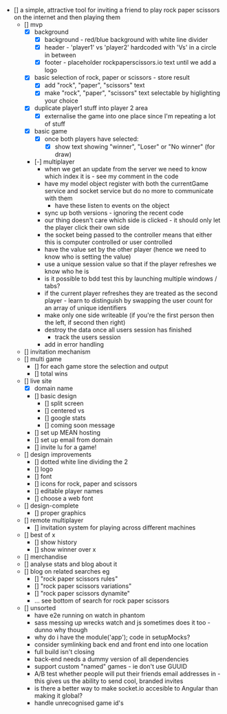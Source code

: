 - [] a simple, attractive tool for inviting a friend to play rock paper scissors on the internet and then playing them
	- [] mvp
		- [x] background
			- [x] background - red/blue background with white line divider
			- [x] header - 'player1' vs 'player2' hardcoded with 'Vs' in a circle in between
			- [x] footer - placeholder rockpaperscissors.io text until we add a logo
		- [x] basic selection of rock, paper or scissors - store result
			- [x] add "rock", "paper", "scissors" text
			- [x] make "rock", "paper", "scissors" text selectable by higlighting your choice
		- [x] duplicate player1 stuff into player 2 area
			- [x] externalise the game into one place since I'm repeating a lot of stuff
		- [x] basic game
			- [x] once both players have selected:
				- [x] show text showing "winner", "Loser" or "No winner" (for draw)
		- [-] multiplayer
			- when we get an update from the server we need to know which index it is - see my comment in the code
			- have my model object register with both the currentGame service and socket service but do no more to communicate with them
				- have these listen to events on the object
			- sync up both versions - ignoring the recent code
			- our thing doesn't care which side is clicked - it should only let the player click their own side
			- the socket being passed to the controller means that either this is computer controlled or user controlled
			- have the value set by the other player (hence we need to know who is setting the value)
			- use a unique session value so that if the player refreshes we know who he is
			- is it possible to bdd test this by launching multiple windows / tabs?
			- if the current player refreshes they are treated as the second player - learn to distinguish by swapping the user count for an array of unique identifiers
			- make only one side writeable (if you're the first person then the left, if second then right)
			- destroy the data once all users session has finished
				- track the users session
			- add in error handling
	- [] invitation mechanism
	- [] multi game
		- [] for each game store the selection and output
		- [] total wins
	- [] live site
		- [x] domain name
		- [] basic design
			- [] split screen
			- [] centered vs
			- [] google stats
			- [] coming soon message
		- [] set up MEAN hosting
		- [] set up email from domain
		- [] invite lu for a game!
	- [] design improvements
		- [] dotted white line dividing the 2
		- [] logo
		- [] font
		- [] icons for rock, paper and scissors
		- [] editable player names
		- [] choose a web font
	- [] design-complete
		- [] proper graphics
	- [] remote multiplayer
		- [] invitation system for playing across different machines
	- [] best of x
		- [] show history
		- [] show winner over x
	- [] merchandise
	- [] analyse stats and blog about it
	- [] blog on related searches eg
		- [] "rock paper scissors rules"
		- [] "rock paper scissors variations"
		- [] "rock paper scissors dynamite"
		- ... see bottom of search for rock paper scissors
	- [] unsorted
		- have e2e running on watch in phantom
		- sass messing up wrecks watch and js sometimes does it too - dunno why though
		- why do i have the module('app'); code in setupMocks?
		- consider symlinking back end and front end into one location
		- full build isn't closing
		- back-end needs a dummy version of all dependencies
		- support custom "named" games - ie don't use GUUID
		- A/B test whether people will put their friends email addresses in - this gives us the ability to send cool, branded invites
		- is there a better way to make socket.io accesible to Angular than making it global?
		- handle unrecognised game id's
